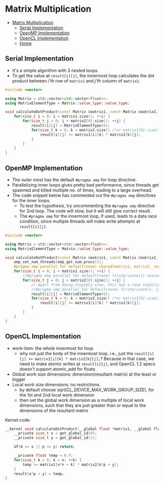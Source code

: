 # Matrix Multiplication

- [Matrix Multiplication](#matrix-multiplication)
  - [Serial Implementation](#serial-implementation)
  - [OpenMP Implementation](#openmp-implementation)
  - [OpenCL Implementation](#opencl-implementation)
  - [Home](../README.md#serialvsparallel)

## Serial Implementation

- It's a simple algorithm with 3 nested loops.
- To get the value at `result[i][j]`, the innermost loop calculates the dot product between *i'th* row of `matrix1` and *j'th* column of `matrix2`.

```cpp
#include <vector>

using Matrix = std::vector<std::vector<float>>;
using MatrixElementType = Matrix::value_type::value_type;

void calculateDotProduct(const Matrix &matrix1, const Matrix &matrix2, Matrix &result) {
    for(size_t i = 0; i < matrix1.size(); ++i) {
        for(size_t j = 0; j < matrix2[0].size(); ++j) {
            result[i][j] = MatrixElementType(0);
            for(size_t k = 0; k < matrix2.size() /*or matrix1[0].size() */; ++k) {
                result[i][j] += matrix1[i][k] * matrix2[k][j];
            }
        }
    }
}
```

## OpenMP Implementation

- The outer most has the default `#pragma omp` for-loop directive.
- Parallelizing inner loops gives pretty bad performance, since threads get spawned and killed multiple no. of times, leading to a large overhead.
- The code snippet below has commented out the `#pragma omp` directives for the inner loops.
  - To test the hypothesis, try uncommenting the `#pragma omp` directive for 2nd loop. The code will slow, but it will still give correct result.
  - The `#pragma omp` for the innermost loop, if used, leads to a data race condition, since multiple threads will make write attempts at `result[i][j]`.

```cpp
#include <vector>

using Matrix = std::vector<std::vector<float>>;
using MatrixElementType = Matrix::value_type::value_type;

void calculateDotProduct(const Matrix &matrix1, const Matrix &matrix2, Matrix &result) {
    omp_set_num_threads(omp_get_num_procs());
    #pragma omp parallel for default(none) shared(matrix1, matrix2, result)
    for(size_t i = 0; i < matrix1.size(); ++i) {
        //#pragma omp parallel for default(none) firstprivate(i) shared(matrix1, matrix2, result)
        for(size_t j = 0; j < matrix2[0].size(); ++j) {
            // Apart from being stupidly slow, this has a race condition
            //#pragma omp parallel for default(none) firstprivate(i, j) shared(matrix1, matrix2, result)
            result[i][j] = MatrixElementType(0);
            for(size_t k = 0; k < matrix2.size() /*or matrix1[0].size() */; ++k) {
                result[i][j] += matrix1[i][k] * matrix2[k][j];
            }
        }
    }
}
```

## OpenCL Implementation

- work-item: the whole innermost for loop
  - why not just the body of the innermost loop, i.e., just the `result[i][j] += matrix1[i][k] * matrix2[k][j];`? Because in that case, we need to make atomic writes at `result[i][j]`, and OpenCL 1.2 specs doesn't support atomic_add for floats 
- Global work size dimensions: dimension(resultant matrix) at the least or bigger
- Local work size dimensions: no restrictions.
  - by default choose sqrt(CL_DEVICE_MAX_WORK_GROUP_SIZE), for the 1st and 2nd local work dimension
  - then set the global work dimension as a multiple of local work dimensions, such that they are just greater than or equal to the dimensions of the resultant matrix

Kernel code:

```c
__kernel void calculateDotProduct(__global float *matrix1, __global float *matrix2, __global float *result, __const size_t m, __const size_t n, __const size_t p) {
    __private size_t x = get_global_id(0);
    __private size_t y = get_global_id(1);

    if(m <= x || p <= y) return;

    __private float temp = 0.f;
    for(size_t k = 0; k < n; ++k) {
        temp += matrix1[x*n + k] * matrix2[k*p + y];
    }
    result[x*p + y] = temp;
}
```